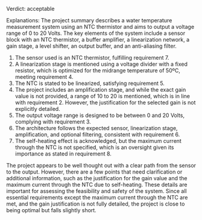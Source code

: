 Verdict: acceptable

Explanations: 
The project summary describes a water temperature measurement system using an NTC thermistor and aims to output a voltage range of 0 to 20 Volts. The key elements of the system include a sensor block with an NTC thermistor, a buffer amplifier, a linearization network, a gain stage, a level shifter, an output buffer, and an anti-aliasing filter.

1. The sensor used is an NTC thermistor, fulfilling requirement 7.
2. A linearization stage is mentioned using a voltage divider with a fixed resistor, which is optimized for the midrange temperature of 50ºC, meeting requirement 4.
3. The NTC is stated to be linearized, satisfying requirement 5.
4. The project includes an amplification stage, and while the exact gain value is not provided, a range of 10 to 20 is mentioned, which is in line with requirement 2. However, the justification for the selected gain is not explicitly detailed.
5. The output voltage range is designed to be between 0 and 20 Volts, complying with requirement 3.
6. The architecture follows the expected sensor, linearization stage, amplification, and optional filtering, consistent with requirement 6.
7. The self-heating effect is acknowledged, but the maximum current through the NTC is not specified, which is an oversight given its importance as stated in requirement 8.

The project appears to be well thought out with a clear path from the sensor to the output. However, there are a few points that need clarification or additional information, such as the justification for the gain value and the maximum current through the NTC due to self-heating. These details are important for assessing the feasibility and safety of the system. Since all essential requirements except the maximum current through the NTC are met, and the gain justification is not fully detailed, the project is close to being optimal but falls slightly short.